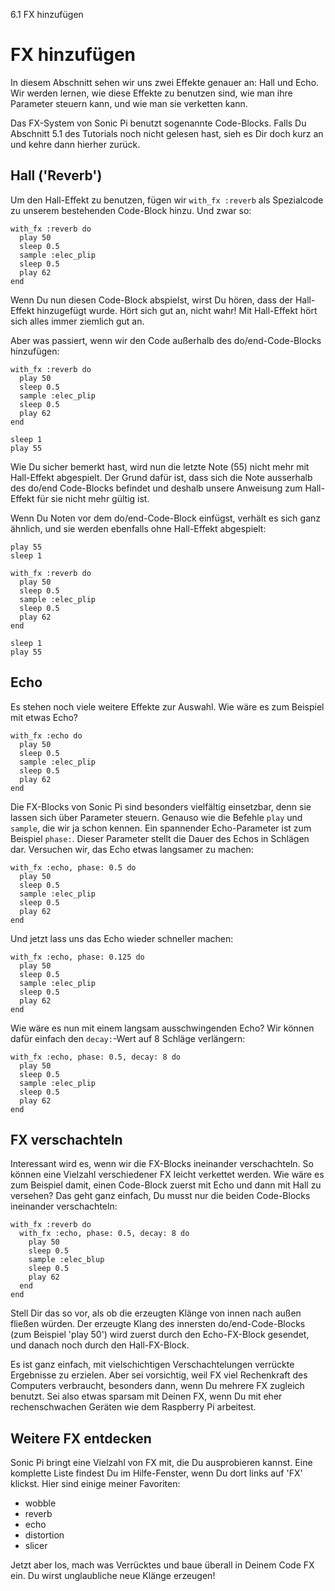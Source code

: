 6.1 FX hinzufügen

# FX hinzufügen

In diesem Abschnitt sehen wir uns zwei Effekte genauer an: Hall 
und Echo. Wir werden lernen, wie diese Effekte zu benutzen sind,
wie man ihre Parameter steuern kann, und wie man sie verketten kann.

Das FX-System von Sonic Pi benutzt sogenannte Code-Blocks. Falls Du 
Abschnitt 5.1 des Tutorials noch nicht gelesen hast, sieh es Dir doch 
kurz an und kehre dann hierher zurück.

## Hall ('Reverb') 

Um den Hall-Effekt zu benutzen, fügen wir `with_fx :reverb` als 
Spezialcode zu unserem bestehenden Code-Block hinzu. Und zwar so:

```
with_fx :reverb do
  play 50
  sleep 0.5
  sample :elec_plip
  sleep 0.5
  play 62
end
```

Wenn Du nun diesen Code-Block abspielst, wirst Du hören, dass der 
Hall-Effekt hinzugefügt wurde. Hört sich gut an, nicht wahr! Mit 
Hall-Effekt hört sich alles immer ziemlich gut an.

Aber was passiert, wenn wir den Code außerhalb des do/end-Code-Blocks
hinzufügen:

```
with_fx :reverb do
  play 50
  sleep 0.5
  sample :elec_plip
  sleep 0.5
  play 62
end

sleep 1
play 55
```

Wie Du sicher bemerkt hast, wird nun die letzte Note (55) nicht mehr 
mit Hall-Effekt abgespielt. Der Grund dafür ist, dass sich die Note 
ausserhalb des do/end Code-Blocks befindet und deshalb unsere 
Anweisung zum Hall-Effekt für sie nicht mehr gültig ist.

Wenn Du Noten vor dem do/end-Code-Block einfügst, verhält es sich ganz 
ähnlich, und sie werden ebenfalls ohne Hall-Effekt abgespielt:

```
play 55
sleep 1

with_fx :reverb do
  play 50
  sleep 0.5
  sample :elec_plip
  sleep 0.5
  play 62
end

sleep 1
play 55
```

## Echo

Es stehen noch viele weitere Effekte zur Auswahl. Wie wäre es zum
Beispiel mit etwas Echo?

```
with_fx :echo do
  play 50
  sleep 0.5
  sample :elec_plip
  sleep 0.5
  play 62
end
```

Die FX-Blocks von Sonic Pi sind besonders vielfältig einsetzbar, denn
sie lassen sich über Parameter steuern. Genauso wie die Befehle `play`
und `sample`, die wir ja schon kennen. Ein spannender Echo-Parameter ist
zum  Beispiel `phase:`. Dieser Parameter stellt die Dauer des Echos in 
Schlägen dar. Versuchen wir, das Echo etwas langsamer zu machen:

```
with_fx :echo, phase: 0.5 do
  play 50
  sleep 0.5
  sample :elec_plip
  sleep 0.5
  play 62
end
```

Und jetzt lass uns das Echo wieder schneller machen:

```
with_fx :echo, phase: 0.125 do
  play 50
  sleep 0.5
  sample :elec_plip
  sleep 0.5
  play 62
end
```

Wie wäre es nun mit einem langsam ausschwingenden Echo? Wir 
können dafür einfach den `decay:`-Wert auf 8 Schläge verlängern:

```
with_fx :echo, phase: 0.5, decay: 8 do
  play 50
  sleep 0.5
  sample :elec_plip
  sleep 0.5
  play 62
end
```

## FX verschachteln

Interessant wird es, wenn wir die FX-Blocks ineinander verschachteln.
So können eine Vielzahl verschiedener FX leicht verkettet werden. Wie 
wäre es zum Beispiel damit, einen Code-Block zuerst mit Echo und dann 
mit Hall zu versehen? Das geht ganz einfach, Du musst nur die beiden 
Code-Blocks ineinander verschachteln:

```
with_fx :reverb do
  with_fx :echo, phase: 0.5, decay: 8 do
    play 50
    sleep 0.5
    sample :elec_blup
    sleep 0.5
    play 62
  end
end
```

Stell Dir das so vor, als ob die erzeugten Klänge von innen nach außen 
fließen würden. Der erzeugte Klang des innersten do/end-Code-Blocks 
(zum Beispiel 'play 50') wird zuerst durch den Echo-FX-Block gesendet, 
und danach noch durch den Hall-FX-Block.

Es ist ganz einfach, mit vielschichtigen Verschachtelungen verrückte 
Ergebnisse zu erzielen. Aber sei vorsichtig, weil FX viel Rechenkraft
des Computers verbraucht, besonders dann, wenn Du mehrere FX 
zugleich benutzt. Sei also etwas sparsam mit Deinen FX, wenn Du mit 
eher rechenschwachen Geräten wie dem Raspberry Pi arbeitest.

## Weitere FX entdecken

Sonic Pi bringt eine Vielzahl von FX mit, die Du ausprobieren 
kannst. Eine komplette Liste findest Du im Hilfe-Fenster, wenn Du
dort links auf 'FX' klickst. Hier sind einige meiner Favoriten:

* wobble
* reverb
* echo
* distortion
* slicer

Jetzt aber los, mach was Verrücktes und baue überall in Deinem Code FX 
ein. Du wirst unglaubliche neue Klänge erzeugen!
